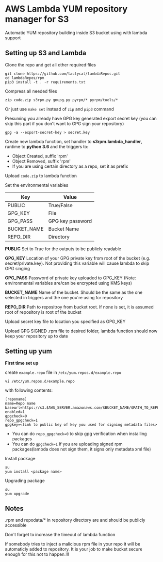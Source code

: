 #  AWS Lambda YUM repository manager for S3

Automatic YUM repository building inside S3 bucket using with lambda support

## Setting up S3 and Lambda

Clone the repo and get all other required files
```
git clone https://github.com/tactycal/lambdaRepos.git
cd lambdaRepos/rpm
pip3 install -t . -r requirements.txt
```

Compress all needed files
```
zip code.zip s3rpm.py gnupg.py pyrpm/* pyrpm/tools/*
```

Or just use `make set` instead of `zip` and `pip3` command

Presuming you already have GPG key generated export secret key (you can skip this part if you don't want to GPG sign your repository)
```
gpg -a --export-secret-key > secret.key
```

Create new lambda function, set handler to **s3rpm.lambda_handler**, runtime to **python 3.6** and the triggers to:

 * Object Created, suffix 'rpm'
 * Object Removed, suffix 'rpm'
 * If you are using certain directory as a repo, set it as prefix

Upload `code.zip` to lambda function

Set the environmental variables

| Key | Value |
| --- | ---|
| PUBLIC | True/False |
| GPG_KEY | File |
| GPG_PASS | GPG key password |
| BUCKET_NAME | Bucket Name |
| REPO_DIR | Directory |

**PUBLIC** Set to True for the outputs to be publicly readable

**GPG_KEY** Location of your GPG private key from root of the bucket (e.g. secret/private.key). Not providing this variable will cause lambda to skip GPG singing

**GPG_PASS** Password of private key uploaded to GPG_KEY (Note: environmental variables are/can be encrypted using KMS keys)

**BUCKET_NAME** Name of the bucket. Should be the same as the one selected in triggers and the one you're using for repository

**REPO_DIR** Path to repositroy from bucket root. If none is set, it is assumed root of repository is root of the bucket


Upload secret key file to location you specified as GPG_KEY

Upload GPG SIGNED .rpm file to desired folder, lambda function should now keep your repository up to date

## Setting up yum

**First time set up**

create `example.repo` file in `/etc/yum.repos.d/example.repo` 
```
vi /etc/yum.repos.d/example.repo
```
with following contents:
```
[reponame]
name=Repo name
baseurl=https://s3.$AWS_SERVER.amazonaws.com/$BUCKET_NAME/$PATH_TO_REPO
enabled=1
gpgcheck=0
repo_gpgcheck=1
gpgkey=<link to public key of key you used for signing metadata files>
```

* You can do `repo_gpgcheck=0` to skip gpg verification when installing packages
* You can do `gpgcheck=1` if you are uploading signed rpm packages(lambda does not sign them, it signs only metadata xml file)

Install package
```
su
yum install <package name>
```

Upgrading package
```
su
yum upgrade
```

## Notes

.rpm and repodata/* in repository directory are and should be publicly accessible

Don't forget to increase the timeout of lambda function

If somebody tries to inject a malicious rpm file in your repo it will be automaticly added to repository. It is your job to make bucket secure enough for this not to happen.!!!

